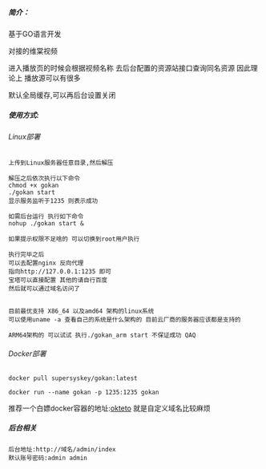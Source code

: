 ##### 简介：
基于GO语言开发

对接的维棠视频

进入播放页的时候会根据视频名称 去后台配置的资源站接口查询同名资源 因此理论上 播放源可以有很多

默认全局缓存,可以再后台设置关闭



##### 使用方式:

###### Linux部署
```
上传到Linux服务器任意目录,然后解压

解压之后依次执行以下命令
chmod +x gokan
./gokan start
显示服务监听于1235 则表示成功

如需后台运行 执行如下命令
nohup ./gokan start &

如果提示权限不足啥的 可以切换到root用户执行

执行完毕之后 
可以去配置nginx 反向代理 
指向http://127.0.0.1:1235 即可 
宝塔可以直接配置 其他的请自行百度 
然后就可以通过域名访问了


目前最优支持 X86_64 以及amd64 架构的linux系统
可以使用uname -a 查看自己的系统是什么架构的 目前云厂商的服务器应该都是支持的

ARM64架构的 可以试试 执行./gokan_arm start 不保证成功 QAQ

```

###### Docker部署

```
docker pull supersyskey/gokan:latest

docker run --name gokan -p 1235:1235 gokan

```

推荐一个白嫖docker容器的地址:[okteto](https://cloud.okteto.com)
就是自定义域名比较麻烦

##### 后台相关

```
后台地址:http://域名/admin/index
默认账号密码:admin admin
```
